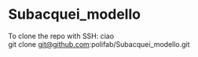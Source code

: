 # Subacquei_modello

To clone the repo with SSH:
ciao\
git clone git@github.com:polifab/Subacquei_modello.git
